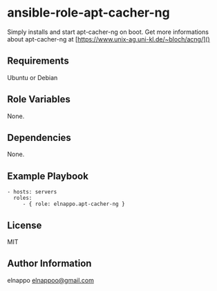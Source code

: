 ansible-role-apt-cacher-ng
=========

Simply installs and start apt-cacher-ng on boot. Get more informations about apt-cacher-ng at [https://www.unix-ag.uni-kl.de/~bloch/acng/]()

Requirements
------------

Ubuntu or Debian

Role Variables
--------------

None.

Dependencies
------------

None.

Example Playbook
----------------

    - hosts: servers
      roles:
         - { role: elnappo.apt-cacher-ng }

License
-------

MIT

Author Information
------------------

elnappo <elnappoo@gmail.com>
